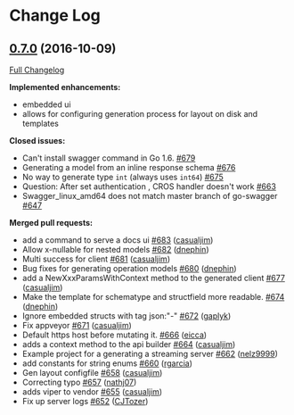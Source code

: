 # Change Log

## [0.7.0](https://github.com/protodev-site/go-swagger/tree/0.7.0) (2016-10-09)
[Full Changelog](https://github.com/protodev-site/go-swagger/compare/0.6.0...0.7.0)

**Implemented enhancements:**

- embedded ui
- allows for configuring generation process for layout on disk and templates

**Closed issues:**

- Can't install swagger command in Go 1.6. [\#679](https://github.com/protodev-site/go-swagger/issues/679)
- Generating a model from an inline response schema [\#676](https://github.com/protodev-site/go-swagger/issues/676)
- No way to generate type `int` \(always uses `int64`\) [\#675](https://github.com/protodev-site/go-swagger/issues/675)
- Question: After set authentication , CROS handler doesn't work [\#663](https://github.com/protodev-site/go-swagger/issues/663)
- Swagger\_linux\_amd64 does not match master branch of go-swagger [\#647](https://github.com/protodev-site/go-swagger/issues/647)

**Merged pull requests:**

- add a command to serve a docs ui [\#683](https://github.com/protodev-site/go-swagger/pull/683) ([casualjim](https://github.com/casualjim))
- Allow x-nullable for nested models [\#682](https://github.com/protodev-site/go-swagger/pull/682) ([dnephin](https://github.com/dnephin))
- Multi success for client [\#681](https://github.com/protodev-site/go-swagger/pull/681) ([casualjim](https://github.com/casualjim))
- Bug fixes for generating operation models [\#680](https://github.com/protodev-site/go-swagger/pull/680) ([dnephin](https://github.com/dnephin))
- add a NewXxxParamsWithContext method to the generated client [\#677](https://github.com/protodev-site/go-swagger/pull/677) ([casualjim](https://github.com/casualjim))
- Make the template for schematype and structfield  more readable. [\#674](https://github.com/protodev-site/go-swagger/pull/674) ([dnephin](https://github.com/dnephin))
- Ignore embedded structs with tag json:"-" [\#672](https://github.com/protodev-site/go-swagger/pull/672) ([gaplyk](https://github.com/gaplyk))
- Fix appveyor [\#671](https://github.com/protodev-site/go-swagger/pull/671) ([casualjim](https://github.com/casualjim))
- Default https host before mutating it. [\#666](https://github.com/protodev-site/go-swagger/pull/666) ([eicca](https://github.com/eicca))
- adds a context method to the api builder [\#664](https://github.com/protodev-site/go-swagger/pull/664) ([casualjim](https://github.com/casualjim))
- Example project for a generating a streaming server [\#662](https://github.com/protodev-site/go-swagger/pull/662) ([nelz9999](https://github.com/nelz9999))
- add constants for string enums [\#660](https://github.com/protodev-site/go-swagger/pull/660) ([rgarcia](https://github.com/rgarcia))
- Gen layout configfile [\#658](https://github.com/protodev-site/go-swagger/pull/658) ([casualjim](https://github.com/casualjim))
- Correcting typo [\#657](https://github.com/protodev-site/go-swagger/pull/657) ([nathj07](https://github.com/nathj07))
- adds viper to vendor [\#655](https://github.com/protodev-site/go-swagger/pull/655) ([casualjim](https://github.com/casualjim))
- Fix up server logs [\#652](https://github.com/protodev-site/go-swagger/pull/652) ([CJTozer](https://github.com/CJTozer))

